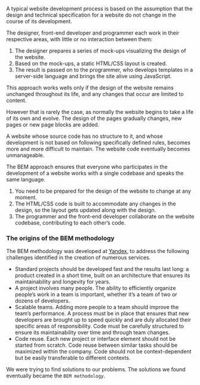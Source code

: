 A typical website development process is based on the assumption that the design and technical specification for a website do not change in the course of its development.

The designer, front-end developer and programmer each work in their respective areas, with little or no interaction between them:

1. The designer prepares a series of mock-ups visualizing the design of the website.
1. Based on the mock-ups, a static HTML/CSS layout is created.
1. The result is passed on to the programmer, who develops templates in a server-side language and brings the site alive using JavaScript.

This approach works wells only if the design of the website remains unchanged throughout its life, and any changes that occur are limited to content.

However that is rarely the case, as normally the website begins to take a life of its own and evolve. The design of the pages gradually changes, new pages or new page blocks are added.

A website whose source code has no structure to it, and whose development is not based on following specifically defined rules, becomes more and more difficult to maintain. The website code eventually becomes unmanageable.

The BEM approach ensures that everyone who participates in the development of a website works with a single codebase and speaks the same language.

1. You need to be prepared for the design of the website to change at any moment.
1. The HTML/CSS code is built to accommodate any changes in the design, so the layout gets updated along with the design. 
1. The programmer and the front-end developer collaborate on the website codebase, contributing to each other’s code.


### The origins of the BEM methodology
The BEM methodology was developed at [Yandex](http://company.yandex.com), to address the following challenges identified in the creation of numerous services.

- Standard projects should be developed fast and the results last long: a product created in a short time, built on an architecture that ensures its maintainability and longevity for years.
- A project involves many people. The ability to efficiently organize people’s work in a team is important, whether it’s a team of two or dozens of developers.  
- Scalable teams. Adding more people to a team should improve the team’s performance. A process must be in place that ensures that new developers are brought up to speed quickly and are duly allocated their specific areas of responsibility. Code must be carefully structured to ensure its maintainability over time and through team changes.
- Code reuse. Each new project or interface element should not be started from scratch. Code reuse between similar tasks should be maximized within the company. Code should not be context-dependent but be easily transferable to different contexts.

We were trying to find solutions to our problems. The solutions we found eventually became the `BEM methodology`.
